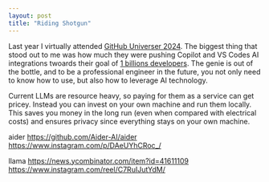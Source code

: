 ```yaml
---
layout: post
title: "Riding Shotgun"
---
```


Last year I virtually attended [GitHub Universer 2024](https://www.githubuniverse.com). The biggest thing that stood out to me was how much they were pushing Copilot and VS Codes AI integrations twoards their goal of [1 billions developers](https://www.linkedin.com/pulse/road-1-billion-developers-demetris-cheatham-lh1ff/). The genie is out of the bottle, and to be a professional engineer in the future, you not only need to know how to use, but also how to leverage AI technology.

Current LLMs are resource heavy, so paying for them as a service can get pricey. Instead you can invest on your own machine and run them locally. This saves you money in the long run (even when compared with electrical costs) and ensures privacy since everything stays on your own machine.

aider
https://github.com/Aider-AI/aider
https://www.instagram.com/p/DAeUYhCRoc_/

llama
https://news.ycombinator.com/item?id=41611109
https://www.instagram.com/reel/C7RuIJutYdM/